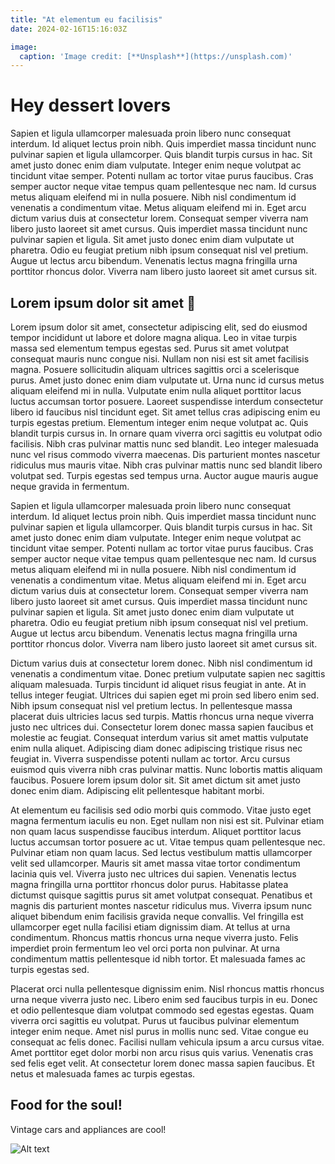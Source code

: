 ```yaml
---
title: "At elementum eu facilisis"
date: 2024-02-16T15:16:03Z

image:
  caption: 'Image credit: [**Unsplash**](https://unsplash.com)'
---
```



# Hey dessert lovers
Sapien et ligula ullamcorper malesuada proin libero nunc consequat interdum. Id aliquet lectus proin nibh. Quis imperdiet massa tincidunt nunc pulvinar sapien et ligula ullamcorper. Quis blandit turpis cursus in hac. Sit amet justo donec enim diam vulputate. Integer enim neque volutpat ac tincidunt vitae semper. Potenti nullam ac tortor vitae purus faucibus. Cras semper auctor neque vitae tempus quam pellentesque nec nam. Id cursus metus aliquam eleifend mi in nulla posuere. Nibh nisl condimentum id venenatis a condimentum vitae. Metus aliquam eleifend mi in. Eget arcu dictum varius duis at consectetur lorem. Consequat semper viverra nam libero justo laoreet sit amet cursus. Quis imperdiet massa tincidunt nunc pulvinar sapien et ligula. Sit amet justo donec enim diam vulputate ut pharetra. Odio eu feugiat pretium nibh ipsum consequat nisl vel pretium. Augue ut lectus arcu bibendum. Venenatis lectus magna fringilla urna porttitor rhoncus dolor. Viverra nam libero justo laoreet sit amet cursus sit.

## Lorem ipsum dolor sit amet 🥪
Lorem ipsum dolor sit amet, consectetur adipiscing elit, sed do eiusmod tempor incididunt ut labore et dolore magna aliqua. Leo in vitae turpis massa sed elementum tempus egestas sed. Purus sit amet volutpat consequat mauris nunc congue nisi. Nullam non nisi est sit amet facilisis magna. Posuere sollicitudin aliquam ultrices sagittis orci a scelerisque purus. Amet justo donec enim diam vulputate ut. Urna nunc id cursus metus aliquam eleifend mi in nulla. Vulputate enim nulla aliquet porttitor lacus luctus accumsan tortor posuere. Laoreet suspendisse interdum consectetur libero id faucibus nisl tincidunt eget. Sit amet tellus cras adipiscing enim eu turpis egestas pretium. Elementum integer enim neque volutpat ac. Quis blandit turpis cursus in. In ornare quam viverra orci sagittis eu volutpat odio facilisis. Nibh cras pulvinar mattis nunc sed blandit. Leo integer malesuada nunc vel risus commodo viverra maecenas. Dis parturient montes nascetur ridiculus mus mauris vitae. Nibh cras pulvinar mattis nunc sed blandit libero volutpat sed. Turpis egestas sed tempus urna. Auctor augue mauris augue neque gravida in fermentum.

Sapien et ligula ullamcorper malesuada proin libero nunc consequat interdum. Id aliquet lectus proin nibh. Quis imperdiet massa tincidunt nunc pulvinar sapien et ligula ullamcorper. Quis blandit turpis cursus in hac. Sit amet justo donec enim diam vulputate. Integer enim neque volutpat ac tincidunt vitae semper. Potenti nullam ac tortor vitae purus faucibus. Cras semper auctor neque vitae tempus quam pellentesque nec nam. Id cursus metus aliquam eleifend mi in nulla posuere. Nibh nisl condimentum id venenatis a condimentum vitae. Metus aliquam eleifend mi in. Eget arcu dictum varius duis at consectetur lorem. Consequat semper viverra nam libero justo laoreet sit amet cursus. Quis imperdiet massa tincidunt nunc pulvinar sapien et ligula. Sit amet justo donec enim diam vulputate ut pharetra. Odio eu feugiat pretium nibh ipsum consequat nisl vel pretium. Augue ut lectus arcu bibendum. Venenatis lectus magna fringilla urna porttitor rhoncus dolor. Viverra nam libero justo laoreet sit amet cursus sit.

Dictum varius duis at consectetur lorem donec. Nibh nisl condimentum id venenatis a condimentum vitae. Donec pretium vulputate sapien nec sagittis aliquam malesuada. Turpis tincidunt id aliquet risus feugiat in ante. At in tellus integer feugiat. Ultrices dui sapien eget mi proin sed libero enim sed. Nibh ipsum consequat nisl vel pretium lectus. In pellentesque massa placerat duis ultricies lacus sed turpis. Mattis rhoncus urna neque viverra justo nec ultrices dui. Consectetur lorem donec massa sapien faucibus et molestie ac feugiat. Consequat interdum varius sit amet mattis vulputate enim nulla aliquet. Adipiscing diam donec adipiscing tristique risus nec feugiat in. Viverra suspendisse potenti nullam ac tortor. Arcu cursus euismod quis viverra nibh cras pulvinar mattis. Nunc lobortis mattis aliquam faucibus. Posuere lorem ipsum dolor sit. Sit amet dictum sit amet justo donec enim diam. Adipiscing elit pellentesque habitant morbi.

At elementum eu facilisis sed odio morbi quis commodo. Vitae justo eget magna fermentum iaculis eu non. Eget nullam non nisi est sit. Pulvinar etiam non quam lacus suspendisse faucibus interdum. Aliquet porttitor lacus luctus accumsan tortor posuere ac ut. Vitae tempus quam pellentesque nec. Pulvinar etiam non quam lacus. Sed lectus vestibulum mattis ullamcorper velit sed ullamcorper. Mauris sit amet massa vitae tortor condimentum lacinia quis vel. Viverra justo nec ultrices dui sapien. Venenatis lectus magna fringilla urna porttitor rhoncus dolor purus. Habitasse platea dictumst quisque sagittis purus sit amet volutpat consequat. Penatibus et magnis dis parturient montes nascetur ridiculus mus. Viverra ipsum nunc aliquet bibendum enim facilisis gravida neque convallis. Vel fringilla est ullamcorper eget nulla facilisi etiam dignissim diam. At tellus at urna condimentum. Rhoncus mattis rhoncus urna neque viverra justo. Felis imperdiet proin fermentum leo vel orci porta non pulvinar. At urna condimentum mattis pellentesque id nibh tortor. Et malesuada fames ac turpis egestas sed.

Placerat orci nulla pellentesque dignissim enim. Nisl rhoncus mattis rhoncus urna neque viverra justo nec. Libero enim sed faucibus turpis in eu. Donec et odio pellentesque diam volutpat commodo sed egestas egestas. Quam viverra orci sagittis eu volutpat. Purus ut faucibus pulvinar elementum integer enim neque. Amet nisl purus in mollis nunc sed. Vitae congue eu consequat ac felis donec. Facilisi nullam vehicula ipsum a arcu cursus vitae. Amet porttitor eget dolor morbi non arcu risus quis varius. Venenatis cras sed felis eget velit. At consectetur lorem donec massa sapien faucibus. Et netus et malesuada fames ac turpis egestas.

## Food for the soul!

Vintage cars and appliances are cool!


![Alt text](food.jpg "a title")